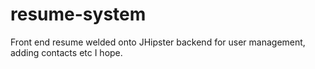 # resume-system
Front end resume welded onto JHipster backend for user management, adding contacts etc I hope.
